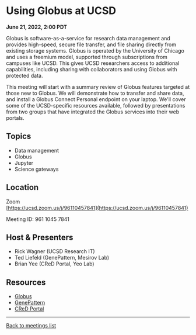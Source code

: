 # Using Globus at UCSD
**June 21, 2022, 2:00 PDT**

<div class="atcb" style="display:none;">
        { "name":"Using Globus at UCSD", "description":"Organized by UCSD Research Computing and Data, see Zoom link at: [url]https://ucsd-rcd.github.io/meetings/events/2022-06-21-Globus-at-UCSD.html[/url]", "startDate":"2022-06-21", "endDate":"2022-06-21", "startTime":"14:00", "endTime":"15:00", "location":"Zoom", "options":[ "Apple", "Google", "iCal", "Microsoft365", "Outlook.com" ], "timeZone":"America/Los_Angeles" }
</div>

Globus is software-as-a-service for research data management and provides high-speed, secure file transfer, and file sharing directly from existing storage systems. Globus is operated by the University of Chicago and uses a freemium model, supported through subscriptions from campuses like UCSD. This gives UCSD researchers access to additional capabilities, including sharing with collaborators and using Globus with protected data.

This meeting will start with a summary review of Globus features targeted at those new to Globus. We will demonstrate how to transfer and share data, and install a Globus Connect Personal endpoint on your laptop. We'll cover some of the UCSD-specific resources available, followed by presentations from two groups that have integrated the Globus services into their web portals.

## Topics

* Data management
* Globus
* Jupyter
* Science gateways

## Location

Zoom<br>
[https://ucsd.zoom.us/j/96110457841](https://ucsd.zoom.us/j/96110457841)

Meeting ID: 961 1045 7841

## Host & Presenters

* Rick Wagner (UCSD Research IT)
* Ted Liefeld (GenePattern, Mesirov Lab)
* Brian Yee (CReD Portal, Yeo Lab)

## Resources

* [Globus](https://globus.org/)
* [GenePattern](https://genepattern.org)
* [CReD Portal](https://cred-portal.com/about/)

---

[Back to meetings list](/meetings/)
